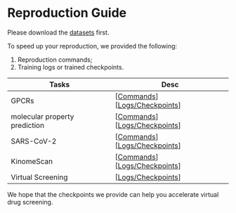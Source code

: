 # Reproduction Guide

Please download the [datasets](https://github.com/HongxinXiang/VideoMol/tree/master?tab=readme-ov-file#2-preparing-downstream-datasets) first.

To speed up your reproduction, we provided the following:

1. Reproduction commands;
2. Training logs or trained checkpoints. 

| Tasks                         | Desc                                                                                                                                                                       |
|-------------------------------|----------------------------------------------------------------------------------------------------------------------------------------------------------------------------|
| GPCRs                         | [[Commands](https://github.com/HongxinXiang/VideoMol/blob/master/scripts/GPCRs.bash)] [[Logs/Checkpoints](https://1drv.ms/u/s!Atau0ecyBQNTg3wKAY68TUWpOphF?e=7RmDiM)]      |
| molecular property prediction | [[Commands](https://github.com/HongxinXiang/VideoMol/blob/master/scripts/mpp.bash)] [[Logs/Checkpoints](https://1drv.ms/u/s!Atau0ecyBQNTg36pG0P72fkhZzn2?e=Sdrpym)]        |
| SARS-CoV-2                    | [[Commands](https://github.com/HongxinXiang/VideoMol/blob/master/scripts/SARS.bash)] [[Logs/Checkpoints](https://1drv.ms/u/s!Atau0ecyBQNTg31myijlxb1kdo_i?e=m7Rsmf)]       |
| KinomeScan                    | [[Commands](https://github.com/HongxinXiang/VideoMol/blob/master/scripts/kinomeScan.bash)] [[Logs/Checkpoints](https://1drv.ms/u/s!Atau0ecyBQNTg3v66Q1X-OH-h_wS?e=KwRGAU)] |
| Virtual Screening             | [[Logs/Checkpoints](https://1drv.ms/f/s!Atau0ecyBQNThk14Kbe69sGu2WMD?e=CutIOO)]                                                                                            |

We hope that the checkpoints we provide can help you accelerate virtual drug screening.